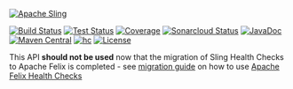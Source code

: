 [![Apache Sling](https://sling.apache.org/res/logos/sling.png)](https://sling.apache.org)

&#32;[![Build Status](https://ci-builds.apache.org/job/Sling/job/modules/job/sling-org-apache-sling-hc-api/job/master/badge/icon)](https://ci-builds.apache.org/job/Sling/job/modules/job/sling-org-apache-sling-hc-api/job/master/)&#32;[![Test Status](https://img.shields.io/jenkins/tests.svg?jobUrl=https://ci-builds.apache.org/job/Sling/job/modules/job/sling-org-apache-sling-hc-api/job/master/)](https://ci-builds.apache.org/job/Sling/job/modules/job/sling-org-apache-sling-hc-api/job/master/test/?width=800&height=600)&#32;[![Coverage](https://sonarcloud.io/api/project_badges/measure?project=apache_sling-org-apache-sling-hc-api&metric=coverage)](https://sonarcloud.io/dashboard?id=apache_sling-org-apache-sling-hc-api)&#32;[![Sonarcloud Status](https://sonarcloud.io/api/project_badges/measure?project=apache_sling-org-apache-sling-hc-api&metric=alert_status)](https://sonarcloud.io/dashboard?id=apache_sling-org-apache-sling-hc-api)&#32;[![JavaDoc](https://www.javadoc.io/badge/org.apache.sling/org.apache.sling.hc.api.svg)](https://www.javadoc.io/doc/org.apache.sling/org-apache-sling-hc-api)&#32;[![Maven Central](https://maven-badges.herokuapp.com/maven-central/org.apache.sling/org.apache.sling.hc.api/badge.svg)](https://search.maven.org/#search%7Cga%7C1%7Cg%3A%22org.apache.sling%22%20a%3A%22org.apache.sling.hc.api%22)&#32;[![hc](https://sling.apache.org/badges/group-hc.svg)](https://github.com/apache/sling-aggregator/blob/master/docs/group/hc.md) [![License](https://img.shields.io/badge/License-Apache%202.0-blue.svg)](https://www.apache.org/licenses/LICENSE-2.0)

This API **should not be used** now that the migration of Sling Health Checks to Apache Felix is completed - see [migration guide](https://sling.apache.org/documentation/bundles/sling-health-check-tool.html) on how to use [Apache Felix Health Checks](https://felix.apache.org/documentation/subprojects/apache-felix-healthchecks.html)

